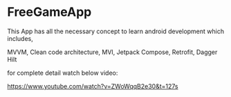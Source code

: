 # FreeGameApp

This App has all the necessary concept to learn android development which includes,

MVVM, Clean code architecture, MVI, Jetpack Compose, Retrofit, Dagger Hilt 

for complete detail watch below video:

https://www.youtube.com/watch?v=ZWoWqqB2e30&t=127s

